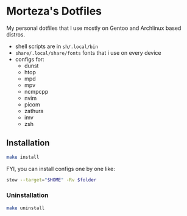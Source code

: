 # Morteza's Dotfiles
My personal dotfiles that I use mostly on Gentoo and Archlinux based distros.

- shell scripts are in `sh/.local/bin`
- `share/.local/share/fonts` fonts that i use on every device
- configs for:
	- dunst
	- htop
	- mpd
	- mpv
	- ncmpcpp
	- nvim
	- picom
	- zathura
	- imv
	- zsh

## Installation
```bash
make install
```
FYI, you can install configs one by one like:
```bash
stow --target="$HOME" -Rv $folder
```

### Uninstallation
```bash
make uninstall
```


